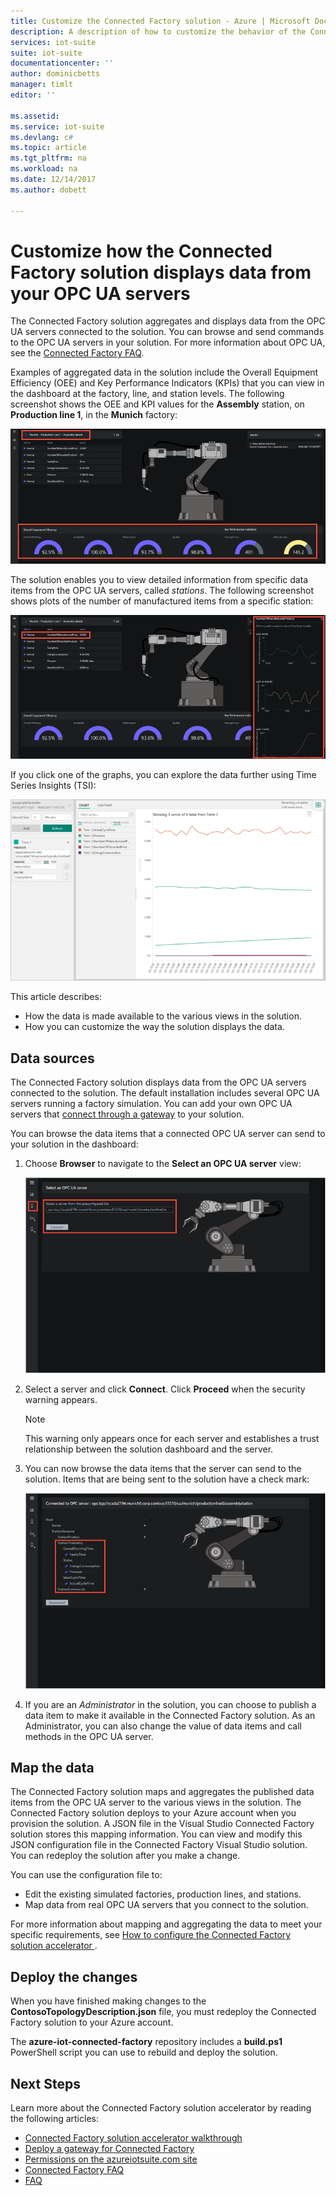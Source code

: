 ```yaml
---
title: Customize the Connected Factory solution - Azure | Microsoft Docs
description: A description of how to customize the behavior of the Connected Factory solution accelerator.
services: iot-suite
suite: iot-suite
documentationcenter: ''
author: dominicbetts
manager: timlt
editor: ''

ms.assetid: 
ms.service: iot-suite
ms.devlang: c#
ms.topic: article
ms.tgt_pltfrm: na
ms.workload: na
ms.date: 12/14/2017
ms.author: dobett

---
```

# Customize how the Connected Factory solution displays data from your OPC UA servers

The Connected Factory solution aggregates and displays data from the OPC UA servers connected to the solution. You can browse and send commands to the OPC UA servers in your solution. For more information about OPC UA, see the [Connected Factory FAQ](iot-suite-faq-cf.md).

Examples of aggregated data in the solution include the Overall Equipment Efficiency (OEE) and Key Performance Indicators (KPIs) that you can view in the dashboard at the factory, line, and station levels. The following screenshot shows the OEE and KPI values for the **Assembly** station, on **Production line 1**, in the **Munich** factory:

![Example of OEE and KPI values in the solution][img-oee-kpi]

The solution enables you to view detailed information from specific data items from the OPC UA servers, called *stations*. The following screenshot shows plots of the number of manufactured items from a specific station:

![Plots of number of manufactured items][img-manufactured-items]

If you click one of the graphs, you can explore the data further using Time Series Insights (TSI):

![Explore data using Time Series Insights][img-tsi]

This article describes:

- How the data is made available to the various views in the solution.
- How you can customize the way the solution displays the data.

## Data sources

The Connected Factory solution displays data from the OPC UA servers connected to the solution. The default installation includes several OPC UA servers running a factory simulation. You can add your own OPC UA servers that [connect through a gateway][lnk-connect-cf] to your solution.

You can browse the data items that a connected OPC UA server can send to your solution in the dashboard:

1. Choose **Browser** to navigate to the **Select an OPC UA server** view:

    ![Navigate to the Select an OPC UA server view][img-select-server]

1. Select a server and click **Connect**. Click **Proceed** when the security warning appears.

    > [!NOTE]
    > This warning only appears once for each server and establishes a trust relationship between the solution dashboard and the server.

1. You can now browse the data items that the server can send to the solution. Items that are being sent to the solution have a check mark:

    ![Published items][img-published]

1. If you are an *Administrator* in the solution, you can choose to publish a data item to make it available in the Connected Factory solution. As an Administrator, you can also change the value of data items and call methods in the OPC UA server.

## Map the data

The Connected Factory solution maps and aggregates the published data items from the OPC UA server to the various views in the solution. The Connected Factory solution deploys to your Azure account when you provision the solution. A JSON file in the Visual Studio Connected Factory solution stores this mapping information. You can view and modify this JSON configuration file in the Connected Factory Visual Studio solution. You can redeploy the solution after you make a change.

You can use the configuration file to:

- Edit the existing simulated factories, production lines, and stations.
- Map data from real OPC UA servers that you connect to the solution.

For more information about mapping and aggregating the data to meet your specific requirements, see [How to configure the Connected Factory solution accelerator
](iot-suite-connected-factory-configure.md).

## Deploy the changes

When you have finished making changes to the **ContosoTopologyDescription.json** file, you must redeploy the Connected Factory solution to your Azure account.

The **azure-iot-connected-factory** repository includes a **build.ps1** PowerShell script you can use to rebuild and deploy the solution.

## Next Steps

Learn more about the Connected Factory solution accelerator by reading the following articles:

* [Connected Factory solution accelerator walkthrough][lnk-rm-walkthrough]
* [Deploy a gateway for Connected Factory][lnk-connect-cf]
* [Permissions on the azureiotsuite.com site][lnk-permissions]
* [Connected Factory FAQ](iot-suite-faq-cf.md)
* [FAQ][lnk-faq]


[img-oee-kpi]: ./media/iot-suite-connected-factory-customize/oeenadkpi.png
[img-manufactured-items]: ./media/iot-suite-connected-factory-customize/manufactured.png
[img-tsi]: ./media/iot-suite-connected-factory-customize/tsi.png
[img-select-server]: ./media/iot-suite-connected-factory-customize/selectserver.png
[img-published]: ./media/iot-suite-connected-factory-customize/published.png
[img-munich]: ./media/iot-suite-connected-factory-customize/munich.png
[img-server-uris]: ./media/iot-suite-connected-factory-customize/serveruris.png
[lnk-kpi]: ./media/iot-suite-connected-factory-customize/kpidisplay.png

[lnk-rm-walkthrough]: iot-suite-connected-factory-sample-walkthrough.md
[lnk-connect-cf]: iot-suite-connected-factory-gateway-deployment.md
[lnk-permissions]: iot-suite-v1-permissions.md
[lnk-faq]: iot-suite-v1-faq.md